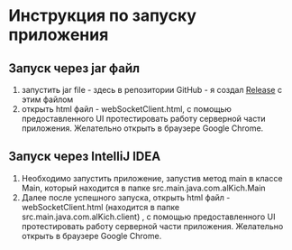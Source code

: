 # Инструкция по запуску приложения
## Запуск через jar файл
1) запустить jar file - здесь в репозитории GitHub - я создал [Release](https://github.com/AlKichen/WebSocketRandomBigInt/releases/tag/release) с этим файлом
2) открыть html файл - webSocketClient.html, с помощью предоставленного UI протестировать работу серверной части приложения. Желательно открыть в браузере Google Chrome.

## Запуск через IntelliJ IDEA
1) Необходимо запустить приложение, запустив метод main в классе Main,
   который находится в папке src.main.java.com.alKich.Main
2) Далее после успешного запуска, открыть html файл - webSocketClient.html (находится в папке src.main.java.com.alKich.client) , с помощью предоставленного UI протестировать работу серверной части приложения. Желательно открыть в браузере Google Chrome.

